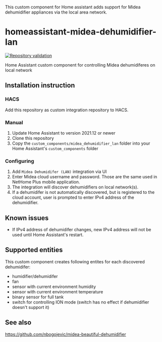 This custom component for Home assistant adds support for Midea dehumidifier appliances via the local area network.

# homeassistant-midea-dehumidifier-lan

[![Repository validation](https://github.com/nbogojevic/homeassistant-midea-dehumidifier-lan/actions/workflows/validate.yml/badge.svg)](https://github.com/nbogojevic/homeassistant-midea-dehumidifier-lan/actions/workflows/validate.yml)

Home Assistant custom component for controlling Midea dehumidiferes on local network

## Installation instruction

### HACS
Add this repository as custom integration repository to HACS.

### Manual
1. Update Home Assistant to version 2021.12 or newer
2. Clone this repository
3. Copy the `custom_components/midea_dehumidifier_lan` folder into your Home Assistant's `custom_components` folder

### Configuring
1. Add `Midea Dehumidifer (LAN)` integration via UI
2. Enter Midea cloud username and password. Those are the same used in NetHome Plus mobile application.
3. The integration will discover dehumidifiers on local network(s).
4. If a dehumidifer is not automatically discovered, but is registered to the cloud account, user is prompted to enter IPv4 address of the dehumidifier.

## Known issues

* If IPv4 address of dehumidifer changes, new IPv4 address will not be used until Home Assistant's restart.


## Supported entities

This custom component creates following entites for each discovered dehumidifer:

* humidifier/dehumidifer
* fan
* sensor with current environment humidity
* sensor with current environment temperature
* binary sensor for full tank
* switch for controlling ION mode (switch has no effect if dehumidifier doesn't support it)

## See also

https://github.com/nbogojevic/midea-beautiful-dehumidifier
